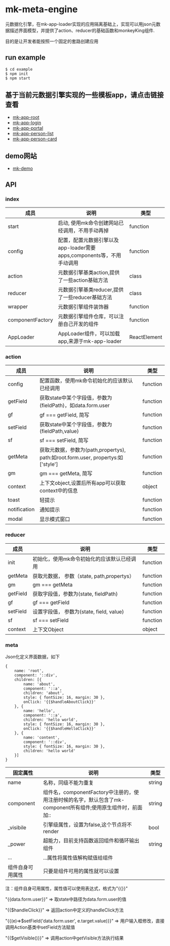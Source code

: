 # mk-meta-engine

元数据化引擎，在mk-app-loader实现的应用隔离基础上，实现可以用json元数据描述界面模型，并提供了action、reducer的基础函数和monkeyKing组件.

目的是让开发者能按照一个固定的套路创建应用

## run example

```
$ cd example
$ npm init
$ npm start
```

## 基于当前元数据引擎实现的一些模板app，请点击链接查看

- [mk-app-root](https://github.com/ziaochina/mk-app-root)
- [mk-app-login](https://github.com/ziaochina/mk-app-login)
- [mk-app-portal](https://github.com/ziaochina/mk-app-portal)
- [mk-app-person-list](https://github.com/ziaochina/mk-app-person-list)
- [mk-app-person-card](https://github.com/ziaochina/mk-app-person-card)

## demo网站

- [mk-demo](https://github.com/ziaochina/mk-demo)

## API

### index 

| 成员        | 说明           | 类型               | 
|-------------|----------------|--------------------|
| start | 启动, 使用mk命令创建网站已经调用，不用手动再掉 | function |
| config | 配置，配置元数据引擎以及app-loader需要apps,components等，不用手动调用 | function |
| action | 元数据引擎基类action,提供了一些action基础方法 | class |
| reducer | 元数据引擎基类reducer,提供了一些reducer基础方法 | class |
| wrapper | 元数据引擎组件装饰器 | function |
| componentFactory | 元数据引擎组件仓库，可以注册自己开发的组件 | function |
| AppLoader | AppLoader组件，可以加载app,来源于mk-app-loader | ReactElement |


### action

| 成员        | 说明           | 类型               | 
|-------------|----------------|--------------------|
| config    | 配置函数，使用mk命令初始化的应该默认已经调用   | function |
| getField | 获取state中某个字段值，参数为(fieldPath)，如data.form.user   | function | 
| gf | gf === getField, 简写  | function | 
| setField | 获取state中某个字段值，参数为(fieldPath,value) | function |
| sf | sf === setField, 简写 | function |
| getMeta | 获取元数据，参数为(path,propertys), path:如root.form.user, propertys:如['style'] | function |
| gm | gm === getMeta, 简写 | function |
| context | 上下文object,设置后所有app可以获取context中的信息 | object |
| toast | 轻提示 | function |
| notification | 通知提示 | function |
| modal | 显示模式窗口 | function |

### reducer 
| 成员        | 说明           | 类型               | 
|-------------|----------------|--------------------|
|  init | 初始化，使用mk命令初始化的应该默认已经调用 | function |
| getMeta | 获取元数据， 参数（state, path,propertys） | function |
| gm | gm === getMeta | function |
| getField | 获取字段值，参数为(state, fieldPath) | function |
| gf | gf === getField | function |
| setField | 设置字段值， 参数为(state, field, value) | function|
| sf | sf === setField | function |
| context | 上下文Object | object |

### meta
Json化定义界面数据，如下
```
{
    name: 'root',
    component: '::div',
    children: [{
        name: 'about',
        component: '::a',
        children: 'about',
        style: { fontSize: 16, margin: 30 },
        onClick: '{{$handleAboutClick}}'
    }, {
        name: 'hello',
        component: '::a',
        children: 'hello world',
        style: { fontSize: 16, margin: 30 },
        onClick: '{{$handleHelloClick}}'
    }, {
        name: 'content',
        component: '::div',
        style: { fontSize: 16, margin: 30 },
        children: 'hello world'
    }]
}
```
| 固定属性        | 说明           | 类型               | 
|-------------|----------------|--------------------|
| name | 名称，同级不能为重复 | string |
| component | 组件名，componentFactory中注册的，使用注册时候的名字，默认包含了mk-component所有组件;使用原生组件时，前面加:: | string |
| _visibile | 引擎级属性，设置为false,这个节点将不render | bool |
| _power | 超能力，目前支持函数返回组件和循环输出组件 | string |
| ... | ...属性将属性值解构赋值给组件 |
| 组件自身可用属性 | 只要是组件可用的属性就可以设置  | |


注：组件自身可用属性，属性值可以使用表达式，格式为"{{}}"

"{{data.form.user}}" => 取state中路径为data.form.user的值

"{{$handleClick}}" => 返回action中定义的handleClick方法

 "{{(e)=>$setField('data.form.user', e.target.value)}}" => 用户输入框修改，直接调用Action基类中setField方法赋值

 "{{$getVisible()}}" => 调用action中getVisible方法执行结果




